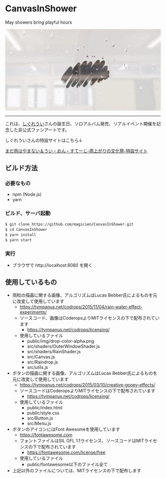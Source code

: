 # CanvasInShower
May showers bring playful hours

![Canvas in a shower](https://raw.githubusercontent.com/magicien/CanvasInShower/master/public/img/card.png)

---

これは、[しぐれうい](https://twitter.com/ui_shig)さんの誕生日、ソロアルバム発売、リアルイベント開催を記念した非公式ファンアートです。

しぐれういさんの特設サイトはこちら↓

[まだ雨はやまない＆うい・おん・すてーじ-雨上がりの文化祭-特設サイト](https://madaame-shigureui.com)

## ビルド方法

### 必要なもの

- npm (Node.js)
- yarn

### ビルド、サーバ起動

```bash
$ git clone https://github.com/magicien/CanvasInShower.git
$ cd CanvasInShower
$ yarn install
$ yarn start
```

### 実行

- ブラウザで http://localhost:8080 を開く

## 使用しているもの

- 雨粒の描画に関する画像、アルゴリズムはLucas Bebber氏によるものを元に改変して使用しています
    - https://tympanus.net/codrops/2015/11/04/rain-water-effect-experiments/
    - ソースコード、画像はCoderopsよりMITライセンスの下で配布されています
        - https://tympanus.net/codrops/licensing/
    - 使用しているファイル
        - public/img/drop-color-alpha.png
        - src/shaders/OuterWindowShader.js
        - src/shaders/RainShader.js
        - src/Canvas.js
        - src/Raindrop.js
        - src/utils.js
- ボタンの描画に関する画像、アルゴリズムはLucas Bebber氏によるものを元に改変して使用しています
    - https://tympanus.net/codrops/2015/03/10/creative-gooey-effects/
    - ソースコードはCoderopsよりMITライセンスの下で配布されています
        - https://tympanus.net/codrops/licensing/
    - 使用しているファイル
        - public/index.html
        - public/style.css
        - src/Button.js
        - src/Menu.js
- ボタンのアイコンにはFont Awesomeを使用しています
    - https://fontawesome.com
    - フォントファイルはSIL OFL 1.1ライセンス、ソースコードはMITライセンスの下で配布されています
        - https://fontawesome.com/license/free
    - 使用しているファイル
        - public/fontawesome以下のファイル全て
- 上記以外のファイルについては、MITライセンスの下で配布します
